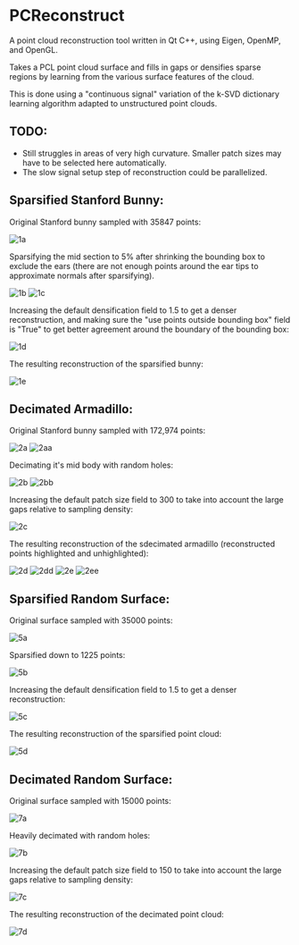 # PCReconstruct

A point cloud reconstruction tool written in Qt C++, using Eigen, OpenMP, and OpenGL.

Takes a PCL point cloud surface and fills in gaps or densifies sparse regions by learning from the various surface features of the cloud.

This is done using a "continuous signal" variation of the k-SVD dictionary learning algorithm adapted to unstructured point clouds.

## TODO: 
* Still struggles in areas of very high curvature. Smaller patch sizes may have to be selected here automatically. 
* The slow signal setup step of reconstruction could be parallelized.

## Sparsified Stanford Bunny:
Original Stanford bunny sampled with 35847 points: 

![1a](https://github.com/codearxiv/PCReconstruct/blob/master/images/Capture1a.PNG)

Sparsifying the mid section to 5% after shrinking the bounding box to exclude
the ears (there are not enough points around the ear tips to approximate normals 
after sparsifying).

![1b](https://github.com/codearxiv/PCReconstruct/blob/master/images/Capture1b.PNG)
![1c](https://github.com/codearxiv/PCReconstruct/blob/master/images/Capture1c.PNG)

Increasing the default densification field to 1.5 to get a denser reconstruction,
and making sure the "use points outside bounding box" field is "True" to get better
agreement around the boundary of the bounding box:

![1d](https://github.com/codearxiv/PCReconstruct/blob/master/images/Capture1d.PNG)

The resulting reconstruction of the sparsified bunny: 

![1e](https://github.com/codearxiv/PCReconstruct/blob/master/images/Capture1e.PNG)

## Decimated Armadillo:
Original Stanford bunny sampled with 172,974 points: 

![2a](https://github.com/codearxiv/PCReconstruct/blob/master/images/Capture2a.PNG)
![2aa](https://github.com/codearxiv/PCReconstruct/blob/master/images/Capture2aa.PNG)

Decimating it's mid body with random holes:

![2b](https://github.com/codearxiv/PCReconstruct/blob/master/images/Capture2b.PNG)
![2bb](https://github.com/codearxiv/PCReconstruct/blob/master/images/Capture2bb.PNG)

Increasing the default patch size field to 300 to take into account the large gaps relative to sampling density:

![2c](https://github.com/codearxiv/PCReconstruct/blob/master/images/Capture2c.PNG)

The resulting reconstruction of the sdecimated armadillo (reconstructed points highlighted and unhighlighted): 

![2d](https://github.com/codearxiv/PCReconstruct/blob/master/images/Capture2dq.PNG)
![2dd](https://github.com/codearxiv/PCReconstruct/blob/master/images/Capture2dd.PNG)
![2e](https://github.com/codearxiv/PCReconstruct/blob/master/images/Capture2eq.PNG)
![2ee](https://github.com/codearxiv/PCReconstruct/blob/master/images/Capture2eeq.PNG)


## Sparsified Random Surface:
Original surface sampled with 35000 points: 

![5a](https://github.com/codearxiv/PCReconstruct/blob/master/images/Capture5a.PNG)

Sparsified down to 1225 points: 

![5b](https://github.com/codearxiv/PCReconstruct/blob/master/images/Capture5b.PNG)

Increasing the default densification field to 1.5 to get a denser reconstruction:

![5c](https://github.com/codearxiv/PCReconstruct/blob/master/images/Capture5c.PNG)

The resulting reconstruction of the sparsified point cloud: 

![5d](https://github.com/codearxiv/PCReconstruct/blob/master/images/Capture5d.PNG)


## Decimated Random Surface:
Original surface sampled with 15000 points:

![7a](https://github.com/codearxiv/PCReconstruct/blob/master/images/Capture7a.PNG)

Heavily decimated with random holes:

![7b](https://github.com/codearxiv/PCReconstruct/blob/master/images/Capture7b.PNG)

Increasing the default patch size field to 150 to take into account the large gaps relative to sampling density:

![7c](https://github.com/codearxiv/PCReconstruct/blob/master/images/Capture7c.PNG)

The resulting reconstruction of the decimated point cloud:

![7d](https://github.com/codearxiv/PCReconstruct/blob/master/images/Capture7d.PNG)

